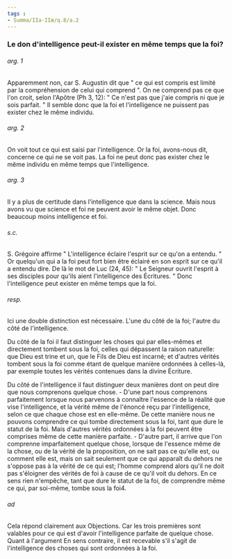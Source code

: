 ```yaml
---
tags : 
- Summa/IIa-IIæ/q.8/a.2
---
```


### Le don d'intelligence peut-il exister en même temps que la foi?

###### arg. 1
Apparemment non, car S. Augustin dit que " ce qui est compris est limité par la compréhension de celui qui comprend ". On ne comprend pas ce que l'on croit, selon l'Apôtre (Ph 3, 12): " Ce n'est pas que j'aie compris ni que je sois parfait. " Il semble donc que la foi et l'intelligence ne puissent pas exister chez le même individu. 

###### arg. 2
On voit tout ce qui est saisi par l'intelligence. Or la foi, avons-nous dit, concerne ce qui ne se voit pas. La foi ne peut donc pas exister chez le même individu en même temps que l'intelligence. 

###### arg. 3
Il y a plus de certitude dans l’intelligence que dans la science. Mais nous avons vu que science et foi ne peuvent avoir le même objet. Donc beaucoup moins intelligence et foi. 

###### s.c.
S. Grégoire affirme " L'intelligence éclaire l'esprit sur ce qu'on a entendu. " Or quelqu'un qui a la foi peut fort bien être éclairé en son esprit sur ce qu'il a entendu dire. De là le mot de Luc (24, 45): " Le Seigneur ouvrit l'esprit à ses disciples pour qu'ils aient l'intelligence des Écritures. " Donc l'intelligence peut exister en même temps que la foi. 

###### resp.
Ici une double distinction est nécessaire. L'une du côté de la foi; l'autre du côté de l'intelligence. 

Du côté de la foi il faut distinguer les choses qui par elles-mêmes et directement tombent sous la foi, celles qui dépassent la raison naturelle: que Dieu est trine et un, que le Fils de Dieu est incarné; et d'autres vérités tombent sous la foi comme étant de quelque manière ordonnées à celles-là, par exemple toutes les vérités contenues dans la divine Écriture. 

Du côté de l'intelligence il faut distinguer deux manières dont on peut dire que nous comprenons quelque chose. - D'une part nous comprenons parfaitement lorsque nous parvenons à connaître l'essence de la réalité que vise l'intelligence, et la vérité même de l'énoncé reçu par l'intelligence, selon ce que chaque chose est en elle-même. De cette manière nous ne pouvons comprendre ce qui tombe directement sous la foi, tant que dure le statut de la foi. Mais d'autres vérités ordonnées à la foi peuvent être comprises même de cette manière parfaite. - D'autre part, il arrive que l'on comprenne imparfaitement quelque chose, lorsque de l'essence même de la chose, ou de la vérité de la proposition, on ne sait pas ce qu'elle est, ou comment elle est, mais on sait seulement que ce qui apparaît du dehors ne s'oppose pas à la vérité de ce qui est; l'homme comprend alors qu'il ne doit pas s'éloigner des vérités de foi à cause de ce qu'il voit du dehors. En ce sens rien n'empêche, tant que dure le statut de la foi, de comprendre même ce qui, par soi-même, tombe sous la foi4. 

###### ad 
Cela répond clairement aux Objections. Car les trois premières sont valables pour ce qui est d'avoir l'intelligence parfaite de quelque chose. Quant à l'argument En sens contraire, il est recevable s'il s'agit de l'intelligence des choses qui sont ordonnées à la foi. 

